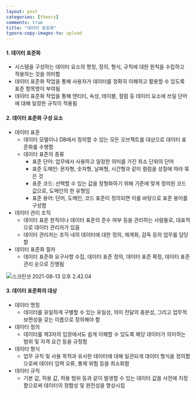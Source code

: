 ```yaml
---
layout: post
categories: [theory]
comments: true
title: "데이터 표준화"
typora-copy-images-to: upload
---
```


#### 1. 데이터 표준화

- 시스템을 구성하는 데이터 요소의 명칭, 정의, 형식, 규칙에 대한 원칙을 수립하고 적용하는 것을 의미함
- 데이터 표준화 작업을 통해 사용자가 데이터를 정확히 이해하고 활용할 수 있도록 표준 항목명이 부여됨
- 데이터 표준화 작업을 통해 엔티티, 속성, 테이블, 컬럼 등 데이터 요소에 쓰일 단어에 대해 일정한 규칙이 적용됨

#### 2. 데이터 표준화 구성 요소

- 데이터 표준
  - 데이터 모델이나 DB에서 정의할 수 있는 모든 오브젝트를 대상으로 데이터 표준화를 수행함
  - 데이터 표준의 종류
    - 표준 단어: 업무에서 사용하고 일정한 의미를 가진 최소 단위의 단어
    - 표준 도메인: 문자형, 숫자형, 날짜형, 시간형과 같이 컬럼을 성질에 따라 묶은 것
    - 표준 코드: 선택할 수 있는 값을 정형화하기 위해 기준에 맞게 정의된 코드 값으로, 도메인의 한 유형임
    - 표준 용어: 단어, 도메인, 코드 표준이 정의되면 이를 바탕으로 표준 용어를 구성함
- 데이터 관리 조직
  - 데이터 표준 원칙이나 데이터 표준의 준수 여부 등을 관리하는 사람들로, 대표적으로 데이터 관리자가 있음
  - 데이터 관리자는 조직 내의 데이터에 대한 정의, 체계화, 감독 등의 업무를 담당함
- 데이터 표준화 절차
  - 데이터 표준화 요구사항 수집, 데이터 표준 정의, 데이터 표준 확정, 데이터 표준 관리 순으로 진행됨

![스크린샷 2021-08-13 오후 2.42.04](https://tva1.sinaimg.cn/large/008i3skNgy1gtf3xzqv5hj613q0g8tbn02.jpg)

#### 3. 데이터 표준화의 대상

- 데이터 명칭
  - 데이터를 유일하게 구별할 수 있는 유일성, 의미 전달의 충분성, 그리고 업무적 보편성을 갖는 이름으로 정의해야 함
- 데이터 정의
  - 데이터를 제3자의 입장에서도 쉽게 이해할 수 있도록 해당 데이터가 의미하는 범위 및 자격 요건 등을 규정함
- 데이터 형식
  - 업무 규칙 및 사용 목적과 유사한 데이터에 대해 일관되게 데이터 형식을 정의함으로써 데이터 입력 오류, 통제 위험 등을 최소화함
- 데이터 규칙
  - 기본 값, 허용 값, 허용 범위 등과 같이 발생할 수 있는 데이터 값을 사전에 지정함으로써 데이터의 정합성 및 완전성을 향상시킴